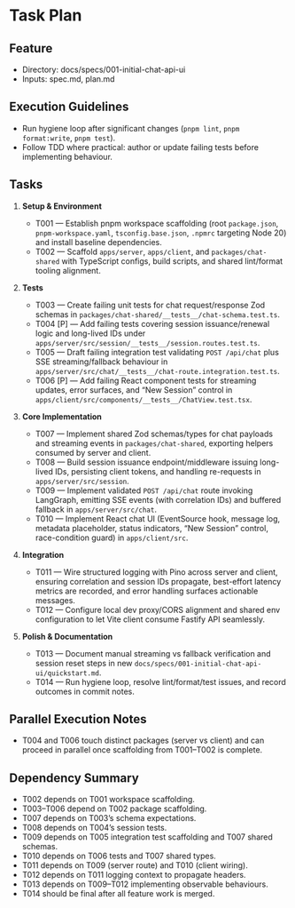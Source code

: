 # Task Plan

## Feature
- Directory: docs/specs/001-initial-chat-api-ui
- Inputs: spec.md, plan.md

## Execution Guidelines
- Run hygiene loop after significant changes (`pnpm lint`, `pnpm format:write`, `pnpm test`).
- Follow TDD where practical: author or update failing tests before implementing behaviour.

## Tasks

1. **Setup & Environment**
   - T001 — Establish pnpm workspace scaffolding (root `package.json`, `pnpm-workspace.yaml`, `tsconfig.base.json`, `.npmrc` targeting Node 20) and install baseline dependencies.
   - T002 — Scaffold `apps/server`, `apps/client`, and `packages/chat-shared` with TypeScript configs, build scripts, and shared lint/format tooling alignment.

2. **Tests**
   - T003 — Create failing unit tests for chat request/response Zod schemas in `packages/chat-shared/__tests__/chat-schema.test.ts`.
   - T004 [P] — Add failing tests covering session issuance/renewal logic and long-lived IDs under `apps/server/src/session/__tests__/session.routes.test.ts`.
   - T005 — Draft failing integration test validating `POST /api/chat` plus SSE streaming/fallback behaviour in `apps/server/src/chat/__tests__/chat-route.integration.test.ts`.
   - T006 [P] — Add failing React component tests for streaming updates, error surfaces, and “New Session” control in `apps/client/src/components/__tests__/ChatView.test.tsx`.

3. **Core Implementation**
   - T007 — Implement shared Zod schemas/types for chat payloads and streaming events in `packages/chat-shared`, exporting helpers consumed by server and client.
   - T008 — Build session issuance endpoint/middleware issuing long-lived IDs, persisting client tokens, and handling re-requests in `apps/server/src/session`.
   - T009 — Implement validated `POST /api/chat` route invoking LangGraph, emitting SSE events (with correlation IDs) and buffered fallback in `apps/server/src/chat`.
   - T010 — Implement React chat UI (EventSource hook, message log, metadata placeholder, status indicators, “New Session” control, race-condition guard) in `apps/client/src`.

4. **Integration**
   - T011 — Wire structured logging with Pino across server and client, ensuring correlation and session IDs propagate, best-effort latency metrics are recorded, and error handling surfaces actionable messages.
   - T012 — Configure local dev proxy/CORS alignment and shared env configuration to let Vite client consume Fastify API seamlessly.

5. **Polish & Documentation**
   - T013 — Document manual streaming vs fallback verification and session reset steps in new `docs/specs/001-initial-chat-api-ui/quickstart.md`.
   - T014 — Run hygiene loop, resolve lint/format/test issues, and record outcomes in commit notes.

## Parallel Execution Notes
- T004 and T006 touch distinct packages (server vs client) and can proceed in parallel once scaffolding from T001–T002 is complete.

## Dependency Summary
- T002 depends on T001 workspace scaffolding.
- T003–T006 depend on T002 package scaffolding.
- T007 depends on T003’s schema expectations.
- T008 depends on T004’s session tests.
- T009 depends on T005 integration test scaffolding and T007 shared schemas.
- T010 depends on T006 tests and T007 shared types.
- T011 depends on T009 (server route) and T010 (client wiring).
- T012 depends on T011 logging context to propagate headers.
- T013 depends on T009–T012 implementing observable behaviours.
- T014 should be final after all feature work is merged.
